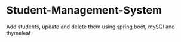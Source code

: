 # Student-Management-System
Add students, update and delete them using spring boot, mySQl and thymeleaf
